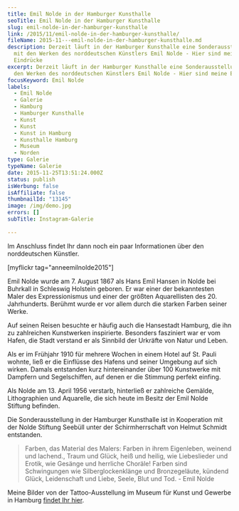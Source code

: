 ```yaml
---
title: Emil Nolde in der Hamburger Kunsthalle
seoTitle: Emil Nolde in der Hamburger Kunsthalle
slug: emil-nolde-in-der-hamburger-kunsthalle
link: /2015/11/emil-nolde-in-der-hamburger-kunsthalle/
fileName: 2015-11---emil-nolde-in-der-hamburger-kunsthalle.md
description: Derzeit läuft in der Hamburger Kunsthalle eine Sonderausstellung
  mit den Werken des norddeutschen Künstlers Emil Nolde - Hier sind meine
  Eindrücke
excerpt: Derzeit läuft in der Hamburger Kunsthalle eine Sonderausstellung mit
  den Werken des norddeutschen Künstlers Emil Nolde - Hier sind meine Eindrücke
focusKeyword: Emil Nolde
labels:
  - Emil Nolde
  - Galerie
  - Hamburg
  - Hamburger Kunsthalle
  - Kunst
  - Kunst
  - Kunst in Hamburg
  - Kunsthalle Hamburg
  - Museum
  - Norden
type: Galerie
typeName: Galerie
date: 2015-11-25T13:51:24.000Z
status: publish
isWerbung: false
isAffiliate: false
thumbnailId: "13145"
image: /img/demo.jpg
errors: []
subTitle: Instagram-Galerie
  
---
```


Im Anschluss findet Ihr dann noch ein paar Informationen über den norddeutschen
Künstler.

[myflickr tag="anneemilnolde2015"]

Emil Nolde wurde am 7. August 1867 als Hans Emil Hansen in Nolde bei Buhrkall in
Schleswig Holstein geboren. Er war einer der bekanntesten Maler des
Expressionismus und einer der größten Aquarellisten des 20. Jahrhunderts.
Berühmt wurde er vor allem durch die starken Farben seiner Werke.

Auf seinen Reisen besuchte er häufig auch die Hansestadt Hamburg, die ihn zu
zahlreichen Kunstwerken inspirierte. Besonders fasziniert war er vom Hafen, die
Stadt verstand er als Sinnbild der Urkräfte von Natur und Leben.

Als er im Frühjahr 1910 für mehrere Wochen in einem Hotel auf St. Pauli wohnte,
ließ er die Einflüsse des Hafens und seiner Umgebung auf sich wirken. Damals
entstanden kurz hintereinander über 100 Kunstwerke mit Dampfern und
Segelschiffen, auf denen er die Stimmung perfekt einfing.

Als Nolde am 13. April 1956 verstarb, hinterließ er zahlreiche Gemälde,
Lithographien und Aquarelle, die sich heute im Besitz der Emil Nolde Stiftung
befinden.

Die Sonderausstellung in der Hamburger Kunsthalle ist in Kooperation mit der
Nolde Stiftung Seebüll unter der Schirmherrschaft von Helmut Schmidt entstanden.

> Farben, das Material des Malers: Farben in ihrem Eigenleben, weinend und
> lachend., Traum und Glück, heiß und heilig, wie Liebeslieder und Erotik, wie
> Gesänge und herrliche Choräle! Farben sind Schwingungen wie
> Silberglockenklänge und Bronzegeläute, kündend Glück, Leidenschaft und Liebe,
> Seele, Blut und Tod. - Emil Nolde

Meine Bilder von der Tattoo-Ausstellung im Museum für Kunst und Gewerbe in
Hamburg
[findet Ihr hier](/2015/08/tattoo-ausstellung-im-museum-fuer-kunst-und-gewerbe-hamburg/).

  
